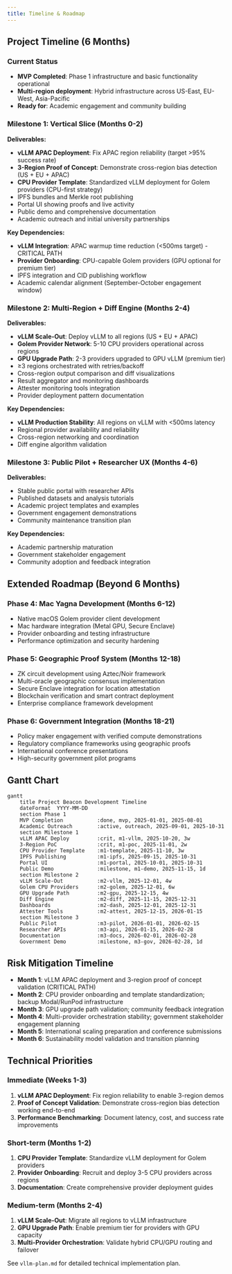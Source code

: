 ```yaml
---
title: Timeline & Roadmap
---
```


## Project Timeline (6 Months)

### Current Status
- **MVP Completed**: Phase 1 infrastructure and basic functionality operational
- **Multi-region deployment**: Hybrid infrastructure across US-East, EU-West, Asia-Pacific
- **Ready for**: Academic engagement and community building

### Milestone 1: Vertical Slice (Months 0-2)
**Deliverables:**
- **vLLM APAC Deployment**: Fix APAC region reliability (target >95% success rate)
- **3-Region Proof of Concept**: Demonstrate cross-region bias detection (US + EU + APAC)
- **CPU Provider Template**: Standardized vLLM deployment for Golem providers (CPU-first strategy)
- IPFS bundles and Merkle root publishing
- Portal UI showing proofs and live activity
- Public demo and comprehensive documentation
- Academic outreach and initial university partnerships

**Key Dependencies:**
- **vLLM Integration**: APAC warmup time reduction (<500ms target) - CRITICAL PATH
- **Provider Onboarding**: CPU-capable Golem providers (GPU optional for premium tier)
- IPFS integration and CID publishing workflow
- Academic calendar alignment (September-October engagement window)

### Milestone 2: Multi-Region + Diff Engine (Months 2-4)
**Deliverables:**
- **vLLM Scale-Out**: Deploy vLLM to all regions (US + EU + APAC)
- **Golem Provider Network**: 5-10 CPU providers operational across regions
- **GPU Upgrade Path**: 2-3 providers upgraded to GPU vLLM (premium tier)
- ≥3 regions orchestrated with retries/backoff
- Cross-region output comparison and diff visualizations
- Result aggregator and monitoring dashboards
- Attester monitoring tools integration
- Provider deployment pattern documentation

**Key Dependencies:**
- **vLLM Production Stability**: All regions on vLLM with <500ms latency
- Regional provider availability and reliability
- Cross-region networking and coordination
- Diff engine algorithm validation

### Milestone 3: Public Pilot + Researcher UX (Months 4-6)
**Deliverables:**
- Stable public portal with researcher APIs
- Published datasets and analysis tutorials
- Academic project templates and examples
- Government engagement demonstrations
- Community maintenance transition plan

**Key Dependencies:**
- Academic partnership maturation
- Government stakeholder engagement
- Community adoption and feedback integration

## Extended Roadmap (Beyond 6 Months)

### Phase 4: Mac Yagna Development (Months 6-12)
- Native macOS Golem provider client development
- Mac hardware integration (Metal GPU, Secure Enclave)
- Provider onboarding and testing infrastructure
- Performance optimization and security hardening

### Phase 5: Geographic Proof System (Months 12-18)
- ZK circuit development using Aztec/Noir framework
- Multi-oracle geographic consensus implementation
- Secure Enclave integration for location attestation
- Blockchain verification and smart contract deployment
- Enterprise compliance framework development

### Phase 6: Government Integration (Months 18-21)
- Policy maker engagement with verified compute demonstrations
- Regulatory compliance frameworks using geographic proofs
- International conference presentations
- High-security government pilot programs

## Gantt Chart

```mermaid
gantt
    title Project Beacon Development Timeline
    dateFormat  YYYY-MM-DD
    section Phase 1
    MVP Completion           :done, mvp, 2025-01-01, 2025-08-01
    Academic Outreach        :active, outreach, 2025-09-01, 2025-10-31
    section Milestone 1
    vLLM APAC Deploy         :crit, m1-vllm, 2025-10-20, 3w
    3-Region PoC             :crit, m1-poc, 2025-11-01, 2w
    CPU Provider Template    :m1-template, 2025-11-10, 3w
    IPFS Publishing          :m1-ipfs, 2025-09-15, 2025-10-31
    Portal UI                :m1-portal, 2025-10-01, 2025-10-31
    Public Demo              :milestone, m1-demo, 2025-11-15, 1d
    section Milestone 2
    vLLM Scale-Out           :m2-vllm, 2025-12-01, 4w
    Golem CPU Providers      :m2-golem, 2025-12-01, 6w
    GPU Upgrade Path         :m2-gpu, 2025-12-15, 4w
    Diff Engine              :m2-diff, 2025-11-15, 2025-12-31
    Dashboards               :m2-dash, 2025-12-01, 2025-12-31
    Attester Tools           :m2-attest, 2025-12-15, 2026-01-15
    section Milestone 3
    Public Pilot             :m3-pilot, 2026-01-01, 2026-02-15
    Researcher APIs          :m3-api, 2026-01-15, 2026-02-28
    Documentation            :m3-docs, 2026-02-01, 2026-02-28
    Government Demo          :milestone, m3-gov, 2026-02-28, 1d
```

## Risk Mitigation Timeline
- **Month 1**: vLLM APAC deployment and 3-region proof of concept validation (CRITICAL PATH)
- **Month 2**: CPU provider onboarding and template standardization; backup Modal/RunPod infrastructure
- **Month 3**: GPU upgrade path validation; community feedback integration
- **Month 4**: Multi-provider orchestration stability; government stakeholder engagement planning
- **Month 5**: International scaling preparation and conference submissions
- **Month 6**: Sustainability model validation and transition planning

## Technical Priorities

### Immediate (Weeks 1-3)
1. **vLLM APAC Deployment**: Fix region reliability to enable 3-region demos
2. **Proof of Concept Validation**: Demonstrate cross-region bias detection working end-to-end
3. **Performance Benchmarking**: Document latency, cost, and success rate improvements

### Short-term (Months 1-2)
1. **CPU Provider Template**: Standardize vLLM deployment for Golem providers
2. **Provider Onboarding**: Recruit and deploy 3-5 CPU providers across regions
3. **Documentation**: Create comprehensive provider deployment guides

### Medium-term (Months 2-4)
1. **vLLM Scale-Out**: Migrate all regions to vLLM infrastructure
2. **GPU Upgrade Path**: Enable premium tier for providers with GPU capacity
3. **Multi-Provider Orchestration**: Validate hybrid CPU/GPU routing and failover

See `vllm-plan.md` for detailed technical implementation plan.
